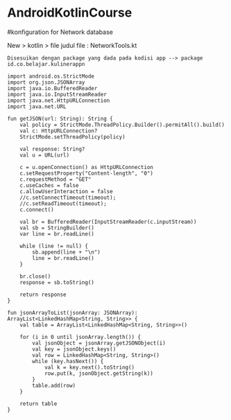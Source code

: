 # AndroidKotlinCourse


#konfiguration for Network database

New > kotlin > file
judul file : NetworkTools.kt

    Disesuikan dengan package yang dada pada kodisi app --> package id.co.belajar.kulinerappn

    import android.os.StrictMode
    import org.json.JSONArray
    import java.io.BufferedReader
    import java.io.InputStreamReader
    import java.net.HttpURLConnection
    import java.net.URL

    fun getJSON(url: String): String {
        val policy = StrictMode.ThreadPolicy.Builder().permitAll().build()
        val c: HttpURLConnection?
        StrictMode.setThreadPolicy(policy)

        val response: String?
        val u = URL(url)

        c = u.openConnection() as HttpURLConnection
        c.setRequestProperty("Content-length", "0")
        c.requestMethod = "GET"
        c.useCaches = false
        c.allowUserInteraction = false
        //c.setConnectTimeout(timeout);
        //c.setReadTimeout(timeout);
        c.connect()

        val br = BufferedReader(InputStreamReader(c.inputStream))
        val sb = StringBuilder()
        var line = br.readLine()

        while (line != null) {
            sb.append(line + "\n")
            line = br.readLine()
        }

        br.close()
        response = sb.toString()

        return response
    }

    fun jsonArrayToList(jsonArray: JSONArray): ArrayList<LinkedHashMap<String, String>> {
        val table = ArrayList<LinkedHashMap<String, String>>()

        for (i in 0 until jsonArray.length()) {
            val jsonObject = jsonArray.getJSONObject(i)
            val key = jsonObject.keys()
            val row = LinkedHashMap<String, String>()
            while (key.hasNext()) {
                val k = key.next().toString()
                row.put(k, jsonObject.getString(k))
            }
            table.add(row)
        }

        return table
    }
